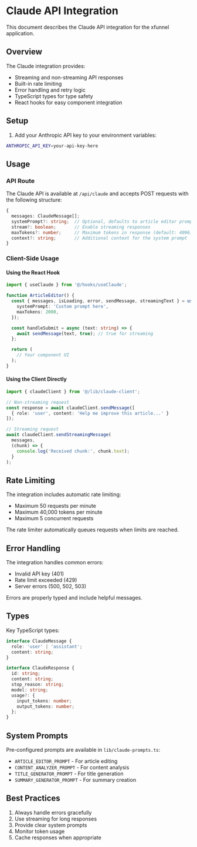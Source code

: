 # Claude API Integration

This document describes the Claude API integration for the xfunnel application.

## Overview

The Claude integration provides:
- Streaming and non-streaming API responses
- Built-in rate limiting
- Error handling and retry logic
- TypeScript types for type safety
- React hooks for easy component integration

## Setup

1. Add your Anthropic API key to your environment variables:
```bash
ANTHROPIC_API_KEY=your-api-key-here
```

## Usage

### API Route

The Claude API is available at `/api/claude` and accepts POST requests with the following structure:

```typescript
{
  messages: ClaudeMessage[];
  systemPrompt?: string;  // Optional, defaults to article editor prompt
  stream?: boolean;       // Enable streaming responses
  maxTokens?: number;     // Maximum tokens in response (default: 4096)
  context?: string;       // Additional context for the system prompt
}
```

### Client-Side Usage

#### Using the React Hook

```typescript
import { useClaude } from '@/hooks/useClaude';

function ArticleEditor() {
  const { messages, isLoading, error, sendMessage, streamingText } = useClaude({
    systemPrompt: 'Custom prompt here',
    maxTokens: 2000,
  });

  const handleSubmit = async (text: string) => {
    await sendMessage(text, true); // true for streaming
  };

  return (
    // Your component UI
  );
}
```

#### Using the Client Directly

```typescript
import { claudeClient } from '@/lib/claude-client';

// Non-streaming request
const response = await claudeClient.sendMessage([
  { role: 'user', content: 'Help me improve this article...' }
]);

// Streaming request
await claudeClient.sendStreamingMessage(
  messages,
  (chunk) => {
    console.log('Received chunk:', chunk.text);
  }
);
```

## Rate Limiting

The integration includes automatic rate limiting:
- Maximum 50 requests per minute
- Maximum 40,000 tokens per minute
- Maximum 5 concurrent requests

The rate limiter automatically queues requests when limits are reached.

## Error Handling

The integration handles common errors:
- Invalid API key (401)
- Rate limit exceeded (429)
- Server errors (500, 502, 503)

Errors are properly typed and include helpful messages.

## Types

Key TypeScript types:

```typescript
interface ClaudeMessage {
  role: 'user' | 'assistant';
  content: string;
}

interface ClaudeResponse {
  id: string;
  content: string;
  stop_reason: string;
  model: string;
  usage?: {
    input_tokens: number;
    output_tokens: number;
  };
}
```

## System Prompts

Pre-configured prompts are available in `lib/claude-prompts.ts`:
- `ARTICLE_EDITOR_PROMPT` - For article editing
- `CONTENT_ANALYZER_PROMPT` - For content analysis
- `TITLE_GENERATOR_PROMPT` - For title generation
- `SUMMARY_GENERATOR_PROMPT` - For summary creation

## Best Practices

1. Always handle errors gracefully
2. Use streaming for long responses
3. Provide clear system prompts
4. Monitor token usage
5. Cache responses when appropriate
